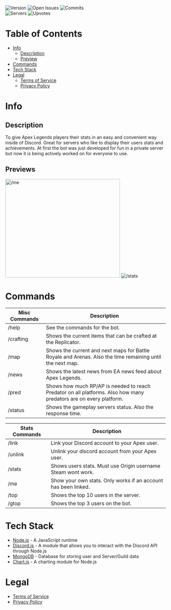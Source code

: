 <p float="left">
  <img src = "https://badgen.net/github/release/muumif/Edgy-Loba/stable" alt="Version" />
  <img src="https://badgen.net/github/open-issues/muumif/Edgy-Loba" alt="Open Issues"/>
  <img src="https://badgen.net/github/commits/muumif/Edgy-Loba" alt="Commits"/>
  <br>
  <img src = "https://top.gg/api/widget/servers/719542118955090011.svg" alt="Servers" />
  <img src = "https://top.gg/api/widget/upvotes/719542118955090011.svg" alt="Upvotes" />
</p>

Table of Contents
=================
<!--ts-->
   * [Info](#info)
      * [Description](#description)
      * [Preview](#previews)
   * [Commands](#commands)
   * [Tech Stack](#tech-stack)
   * [Legal](#legal)
      * [Terms of Service](TOS.md)
      * [Privacy Policy](PRIVACY.md)
<!--te-->

Info
====
Description
------------
To give Apex Legends players their stats in an easy and convenient way inside of Discord. Great for servers who like to display their users stats and achievements. At first the bot was just developed for fun in a private server but now it is being actively worked on for everyone to use.

Previews
-------
<p float="left">
  <img src="http://images.muumi.xyz/EdgyLoba/previewMe.PNG" alt="/me" style="width:360px; height:310px;"/>
  <img src="http://images.muumi.xyz/EdgyLoba/previewStatsNew.PNG" alt="/stats" />
</p>

Commands
========

| Misc Commands | Description 
|  ---          |     ---
| /help         | See the commands for the bot.                                  
| /crafting     | Shows the current items that can be crafted at the Replicator. 
| /map          | Shows the current and next maps for Battle Royale and Arenas. Also the time remaining until the next map. 
| /news         | Shows the latest news from EA news feed about Apex Legends. 
| /pred         | Shows how much RP/AP is needed to reach Predator on all platforms. Also how many predators are on every platform. 
| /status       | Shows the gameplay servers status. Also the response time. 

| Stats Commands    | Description 
|  ---              |     ---
| /link             | Link your Discord account to your Apex user.
| /unlink           | Unlink your discord account from your Apex user.
| /stats            | Shows users stats. Must use Origin username Steam wont work.
| /me               | Show your own stats. Only works if an account has been linked.
| /top              | Shows the top 10 users in the server.
| /gtop             | Shows the top 3 users on the bot.

Tech Stack
==========
* [Node.js](https://nodejs.org/en/) - A JavaScript runtime <br>
* [Discord.js](https://discord.js.org/#/) - A module that allows you to interact with the Discord API through Node.js <br>
* [MongoDB](https://www.mongodb.com) - Database for storing user and Server/Guild data <br>
* [Chart.js](https://www.chartjs.org) - A charting module for Node.js

Legal
=====
* [Terms of Service](TOS.md)
* [Privacy Policy](PRIVACY.md)


